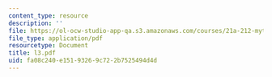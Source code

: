 ```yaml
---
content_type: resource
description: ''
file: https://ol-ocw-studio-app-qa.s3.amazonaws.com/courses/21a-212-myth-ritual-and-symbolism-spring-2004/fa08c240e15193269c722b7525494d4d_l3.pdf
file_type: application/pdf
resourcetype: Document
title: l3.pdf
uid: fa08c240-e151-9326-9c72-2b7525494d4d
---
```

